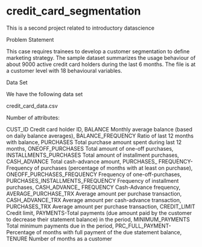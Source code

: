 # credit_card_segmentation

This is a second project related to introductory datascience

 Problem Statement


This case requires trainees to develop a customer segmentation to define marketing strategy. The sample dataset summarizes the usage behaviour of about 9000 active credit card holders during the last 6 months. The file is at a customer level with 18 behavioural variables.


Data Set


We have the following data set

credit_card_data.csv


Number of attributes:

CUST_ID Credit card holder ID,
BALANCE Monthly average balance (based on daily balance averages),
BALANCE_FREQUENCY Ratio of last 12 months with balance,
PURCHASES Total purchase amount spent during last 12 months,
ONEOFF_PURCHASES Total amount of one-off purchases,
INSTALLMENTS_PURCHASES Total amount of installment purchases,
CASH_ADVANCE Total cash-advance amount,
PURCHASES_ FREQUENCY-Frequency of purchases (percentage of months with at least on purchase),
ONEOFF_PURCHASES_FREQUENCY Frequency of one-off-purchases,
PURCHASES_INSTALLMENTS_FREQUENCY Frequency of installment purchases,
CASH_ADVANCE_ FREQUENCY Cash-Advance frequency,
AVERAGE_PURCHASE_TRX Average amount per purchase transaction,
CASH_ADVANCE_TRX Average amount per cash-advance transaction,
PURCHASES_TRX Average amount per purchase transaction,
CREDIT_LIMIT Credit limit,
PAYMENTS-Total payments (due amount paid by the customer to decrease their statement balance) in the period,
MINIMUM_PAYMENTS Total minimum payments due in the period,
PRC_FULL_PAYMENT- Percentage of months with full payment of the due statement balance,
TENURE Number of months as a customer
